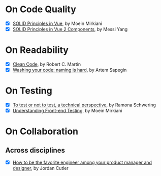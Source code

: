 # On Code Quality
- [x] [SOLID Principles in Vue](https://medium.com/@moein.mirkiani/solid-principles-in-vue-29ecc988f968), by Moein Mirkiani
- [x] [SOLID Principles in Vue 2 Components](https://medium.com/@dumdumgenius/solid-principles-in-vue-2-components-12476d826e58), by Messi Yang

# On Readability
- [x] [Clean Code](https://www.amazon.com/Clean-Code-Handbook-Software-Craftsmanship-ebook/dp/B001GSTOAM/ref=sr_1_1?keywords=clean+code+by+robert+c.+martin&qid=1693453124&sprefix=clean+code%2Caps%2C123&sr=8-1), by Robert C. Martin
- [x] [Washing your code: naming is hard](https://sapegin.me/blog/naming/), by Artem Sapegin

# On Testing
- [x] [To test or not to test, a technical perspective](https://web.dev/ta-what-to-test/), by Ramona Schwering
- [x] [Understanding Front-end Testing](https://medium.com/@moein.mirkiani/understanding-front-end-testing-ccfb63c5e3e5), by Moein Mirkiani
# On Collaboration
## Across disciplines
- [x] [How to be the favorite engineer among your product manager and designer](https://careercutler.substack.com/p/how-to-be-the-favorite-engineer-among), by Jordan Cutler

